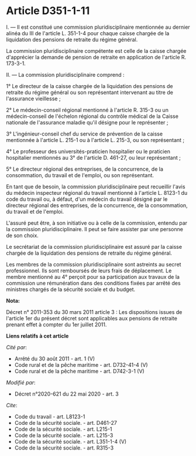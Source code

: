 # Article D351-1-11

I. ― Il est constitué une commission pluridisciplinaire mentionnée au dernier alinéa du III de l'article L. 351-1-4 pour
chaque caisse chargée de la liquidation des pensions de retraite du régime général. 

La commission pluridisciplinaire compétente est celle de la caisse chargée d'apprécier la demande de pension de retraite en
application de l'article R. 173-3-1. 

II. ― La commission pluridisciplinaire comprend : 

1° Le directeur de la caisse chargée de la liquidation des pensions de retraite du régime général ou son représentant
intervenant au titre de l'assurance vieillesse ; 

2° Le médecin-conseil régional mentionné à l'article R. 315-3 ou un médecin-conseil de l'échelon régional du contrôle médical
de la Caisse nationale de l'assurance maladie qu'il désigne pour le représenter ; 

3° L'ingénieur-conseil chef du service de prévention de la caisse mentionnée à l'article L. 215-1 ou à l'article L. 215-3, ou
son représentant ; 

4° Le professeur des universités-praticien hospitalier ou le praticien hospitalier mentionnés au 3° de l'article D. 461-27,
ou leur représentant ; 

5° Le directeur régional des entreprises, de la concurrence, de la consommation, du travail et de l'emploi, ou son
représentant. 

En tant que de besoin, la commission pluridisciplinaire peut recueillir l'avis du médecin inspecteur régional du travail
mentionné à l'article L. 8123-1 du code du travail ou, à défaut, d'un médecin du travail désigné par le directeur régional
des entreprises, de la concurrence, de la consommation, du travail et de l'emploi. 

L'assuré peut être, à son initiative ou à celle de la commission, entendu par la commission pluridisciplinaire. Il peut se
faire assister par une personne de son choix. 

Le secrétariat de la commission pluridisciplinaire est assuré par la caisse chargée de la liquidation des pensions de
retraite du régime général. 

Les membres de la commission pluridisciplinaire sont astreints au secret professionnel. Ils sont remboursés de leurs frais de
déplacement. Le membre mentionné au 4° perçoit pour sa participation aux travaux de la commission une rémunération dans des
conditions fixées par arrêté des ministres chargés de la sécurité sociale et du budget.

**Nota:**

Décret n° 2011-353 du 30 mars 2011 article 3 : Les dispositions issues de l'article 1er du présent décret sont applicables
aux pensions de retraite prenant effet à compter du 1er juillet 2011.

**Liens relatifs à cet article**

_Cité par_:

  - Arrêté du 30 août 2011 - art. 1 (V)
  - Code rural et de la pêche maritime - art. D732-41-4 (V)
  - Code rural et de la pêche maritime - art. D742-3-1 (V)

_Modifié par_:

  - Décret n°2020-621 du 22 mai 2020 - art. 3

_Cite_:

  - Code du travail - art. L8123-1
  - Code de la sécurité sociale. - art. D461-27
  - Code de la sécurité sociale. - art. L215-1
  - Code de la sécurité sociale. - art. L215-3
  - Code de la sécurité sociale. - art. L351-1-4 (V)
  - Code de la sécurité sociale. - art. R315-3
